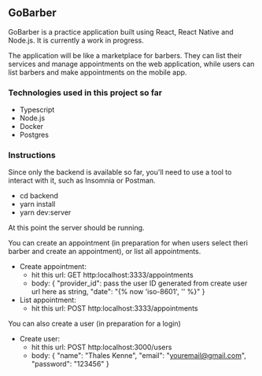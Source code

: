 ## GoBarber

GoBarber is a practice application built using React, React Native and Node.js.
It is currently a work in progress.

The application will be like a marketplace for barbers. They can list their services and manage appointments on the web application, while users can list barbers and make appointments on the mobile app.

### Technologies used in this project so far

- Typescript
- Node.js
- Docker
- Postgres

### Instructions

Since only the backend is available so far, you'll need to use a tool to interact with it, such as Insomnia or Postman.

- cd backend
- yarn install
- yarn dev:server

At this point the server should be running.

You can create an appointment (in preparation for when users select theri barber and create an appointment), or list all appointments.

- Create appointment:
  - hit this url: GET http:localhost:3333/appointments
  - body:
    {
    "provider_id": pass the user ID generated from create user url here as string,
    "date": "{% now 'iso-8601', '' %}"
    }
- List appointment:
  - hit this url: POST http:localhost:3333/appointments

You can also create a user (in preparation for a login)

- Create user:
  - hit this url: POST http:localhost:3000/users
  - body:
    {
    "name": "Thales Kenne",
    "email": "youremail@gmail.com",
    "password": "123456"
    }
